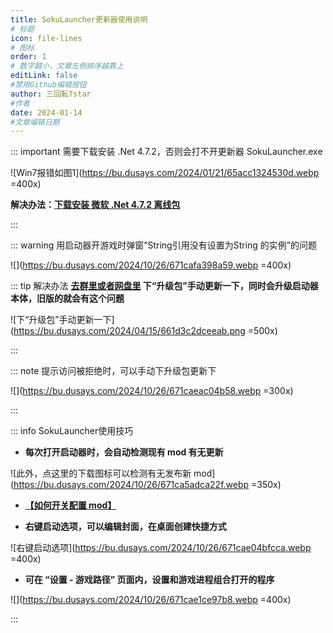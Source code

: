 ```yaml
---
title: SokuLauncher更新器使用说明
# 标题
icon: file-lines
# 图标
order: 1
# 数字越小，文章左侧排序越靠上
editLink: false
#禁用Github编辑按钮
author: 三回転Tstar
#作者
date: 2024-01-14
#文章编辑日期
---
```




::: important 需要下载安装 .Net 4.7.2，否则会打不开更新器 SokuLauncher.exe

![Win7报错如图1](https://bu.dusays.com/2024/01/21/65acc1324530d.webp =400x)

**解决办法：[下载安装 微软 .Net 4.7.2 离线包](https://dotnet.microsoft.com/zh-cn/download/dotnet-framework/thank-you/net472-offline-installer)**

:::

::: warning 用启动器开游戏时弹窗“String引用没有设置为String 的实例”的问题

![](https://bu.dusays.com/2024/10/26/671cafa398a59.webp =400x)

::: tip 解决办法
**[去群里或者网盘里](/about/) 下“升级包”手动更新一下，同时会升级启动器本体，旧版的就会有这个问题**

![下“升级包”手动更新一下](https://bu.dusays.com/2024/04/15/661d3c2dceeab.png =500x)

:::

::: note 提示访问被拒绝时，可以手动下升级包更新下


![](https://bu.dusays.com/2024/10/26/671caeac04b58.webp =300x)

:::

::: info SokuLauncher使用技巧

- **每次打开启动器时，会自动检测现有 mod 有无更新**

![此外，点这里的下载图标可以检测有无发布新 mod](https://bu.dusays.com/2024/10/26/671ca5adca22f.webp =350x)

- [**【如何开关配置 mod】**](/mods/WhatsMod.html)

- **右键启动选项，可以编辑封面，在桌面创建快捷方式**

![右键启动选项](https://bu.dusays.com/2024/10/26/671cae04bfcca.webp =400x)

- **可在 “设置 - 游戏路径” 页面内，设置和游戏进程组合打开的程序**

![](https://bu.dusays.com/2024/10/26/671cae1ce97b8.webp =400x)

:::


